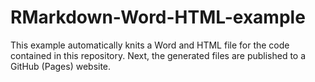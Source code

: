 # RMarkdown-Word-HTML-example

This example automatically knits a Word and HTML file for the code contained in this repository.
Next, the generated files are published to a GitHub (Pages) website.
